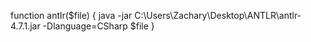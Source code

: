 function antlr($file) {
    java -jar C:\Users\Zachary\Desktop\ANTLR\antlr-4.7.1.jar -Dlanguage=CSharp $file
}